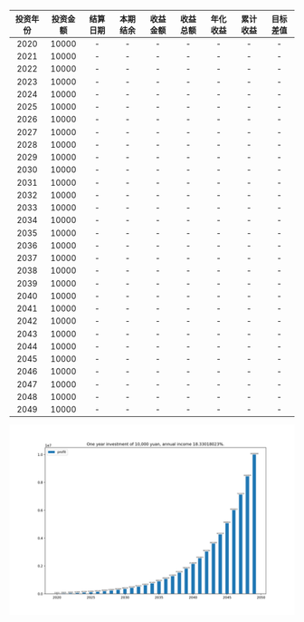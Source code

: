 |投资年份|投资金额|结算日期|本期结余|收益金额|收益总额|年化收益|累计收益|目标差值|
|:---:|:---:|:---:|:---:|:---:|:---:|:---:|:---:|:---:|
|2020|10000|-|-|-|-|-|-|-|
|2021|10000|-|-|-|-|-|-|-|
|2022|10000|-|-|-|-|-|-|-|
|2023|10000|-|-|-|-|-|-|-|
|2024|10000|-|-|-|-|-|-|-|
|2025|10000|-|-|-|-|-|-|-|
|2026|10000|-|-|-|-|-|-|-|
|2027|10000|-|-|-|-|-|-|-|
|2028|10000|-|-|-|-|-|-|-|
|2029|10000|-|-|-|-|-|-|-|
|2030|10000|-|-|-|-|-|-|-|
|2031|10000|-|-|-|-|-|-|-|
|2032|10000|-|-|-|-|-|-|-|
|2033|10000|-|-|-|-|-|-|-|
|2034|10000|-|-|-|-|-|-|-|
|2035|10000|-|-|-|-|-|-|-|
|2036|10000|-|-|-|-|-|-|-|
|2037|10000|-|-|-|-|-|-|-|
|2038|10000|-|-|-|-|-|-|-|
|2039|10000|-|-|-|-|-|-|-|
|2040|10000|-|-|-|-|-|-|-|
|2041|10000|-|-|-|-|-|-|-|
|2042|10000|-|-|-|-|-|-|-|
|2043|10000|-|-|-|-|-|-|-|
|2044|10000|-|-|-|-|-|-|-|
|2045|10000|-|-|-|-|-|-|-|
|2046|10000|-|-|-|-|-|-|-|
|2047|10000|-|-|-|-|-|-|-|
|2048|10000|-|-|-|-|-|-|-|
|2049|10000|-|-|-|-|-|-|-|


<img src="../moneyFile/Figure_1.png" style="zoom:50%">
